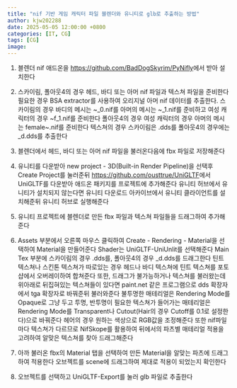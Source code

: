 ```yaml
---
title: "nif 기반 게임 캐릭터 파일 블렌더와 유니티로 glb로 추출하는 방법"
author: kjw202288
date: 2025-05-05 12:00:00 +0800
categories: [IT, CG]
tags: [CG]
image: 
---
```


1. 블렌더 nif 애드온을 <https://github.com/BadDogSkyrim/PyNifly>에서 받아 설치한다

2. 스카이림, 폴아웃4의 경우 헤드, 바디 또는 아머 nif 파일과 텍스쳐 파일을 준비한다 필요한 경우 BSA extractor를 사용하여 오리지널 아머 nif 데이터를 추출한다. 스카이림의 경우 바디의 메시는 ~_0.nif를 아머의 메시는 ~_1.nif를 준비하고 여성 캐릭터의 경우 ~f_1.nif를 준비한다 폴아웃4의 경우 여성 캐릭터의 경우 아머의 메시는 female~.nif를 준비한다 텍스쳐의 경우 스카이림은 .dds를 폴아웃4의 경우에는 _d.dds를 추출한다

3. 블렌더에서 헤드, 바디 또는 아머 nif 파일을 불러온다음에 fbx 파일로 저장해준다

4. 유니티를 다운받아 new project - 3D(Built-in Render Pipeline)을 선택후 Create Project를 눌러준뒤 <https://github.com/ousttrue/UniGLTF>에서 UniGLTF를 다운받아 애드온 패키지를 프로젝트에 추가해준다 유니티 허브에서 유니티가 설치되지 않는다면 유니티 다운로드 아카이브에서 유니티 클라이언트를 설치해준뒤 유니티 허브로 실행해준다

5. 유니티 프로젝트에 블렌더로 만든 fbx 파일과 텍스쳐 파일들을 드래그하여 추가해준다

6. Assets 부분에서 오른쪽 마우스 클릭하여 Create - Rendering - Material을 선택하여 Material을 만들어준다 Shader는 UniGLTF-UniUnlit를 선택해준다 Main Tex 부분에 스카이림의 경우 .dds를, 폴아웃4의 경우 _d.dds를 드래그한다 틴트 텍스쳐나 스킨톤 텍스쳐가 따로있는 경우 헤드나 바디 텍스쳐에 틴트 텍스쳐를 포토샵에서 오버레이하여 합쳐준다 또한, 드래그가 불가능하거나 텍스쳐를 불러왔는데 위아래로 뒤집혀있는 텍스쳐들이 있다면 paint.net 같은 프로그램으로 dds 확장자에서 tga 확장자로 바꿔준뒤 불러와준다 불투명한 매테리얼은 Rendering Mode를 Opaque로 그냥 두고 투명, 반투명이 필요한 텍스쳐가 들어가는 매테리얼은 Rendering Mode를 Transparent나 Cutout(Hair의 경우 Cutoff를 0.1로 설정한다)으로 바꿔준다 헤어의 경우 원하는 색상으로 RGB값을 조정해준다 또한 nif파일마다 텍스쳐가 다르므로 NifSkope를 활용하여 뒤에서의 파츠별 매테리얼 적용을 고려하여 알맞은 텍스쳐를 찾아 드래그해준다

7. 아까 불러온 fbx의 Material 탭을 선택하여 만든 Material을 알맞는 파츠에 드래그하여 적용한다 오브젝트를 scene에 드래그하여 제대로 적용이 되었는지 확인한다

8. 오브젝트를 선택하고 UniGLTF-Export를 눌러 glb 파일로 추출한다